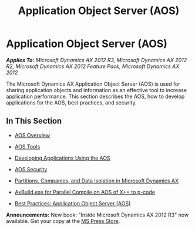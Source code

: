 ﻿---
title: Application Object Server (AOS)
TOCTitle: Application Object Server (AOS)
ms:assetid: 35337d12-39ad-4d8d-b335-7ab4f013b50b
ms:mtpsurl: https://msdn.microsoft.com/en-us/library/Aa623946(v=AX.60)
ms:contentKeyID: 35242004
ms.date: 05/18/2015
mtps_version: v=AX.60
---

# Application Object Server (AOS) 


_**Applies To:** Microsoft Dynamics AX 2012 R3, Microsoft Dynamics AX 2012 R2, Microsoft Dynamics AX 2012 Feature Pack, Microsoft Dynamics AX 2012_

The Microsoft Dynamics AX Application Object Server (AOS) is used for sharing application objects and information as an effective tool to increase application performance. This section describes the AOS, how to develop applications for the AOS, best practices, and security.

## In This Section

  - [AOS Overview](aos-overview.md)  

  - [AOS Tools](aos-tools.md)  

  - [Developing Applications Using the AOS](developing-applications-using-the-aos.md)  

  - [AOS Security](aos-security.md)  

  - [Partitions, Companies, and Data Isolation in Microsoft Dynamics AX](partitions-companies-and-data-isolation-in-microsoft-dynamics-ax.md)  

  - [AxBuild.exe for Parallel Compile on AOS of X++ to p-code](axbuild-exe-for-parallel-compile-on-aos-of-x-to-p-code.md)  

  - [Best Practices: Application Object Server (AOS)](best-practices-application-object-server-aos.md)  

  
**Announcements:** New book: "Inside Microsoft Dynamics AX 2012 R3" now available. Get your copy at the [MS Press Store](https://www.microsoftpressstore.com/store/inside-microsoft-dynamics-ax-2012-r3-9780735685109).


